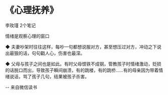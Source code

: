 # 《心理抚养》

李玫瑾
2个笔记

情绪是观察心理的窗口

◆ 夫妻吵架时往往这样，每吵一句都想说服对方，甚至想压过对方，冲动之下说出最狠的话，句句戳人心，伤害也最深。

◆ 父母与孩子之间也是如此。有时父母恨铁不成钢，管教孩子时情绪激动，贬损的话脱口而出，导致孩子瞬间崩溃，有的跳楼，有的跳桥……有的母亲因为带着情绪说话，骂了孩子几句，结果被孩子杀害。

-- 来自微信读书
